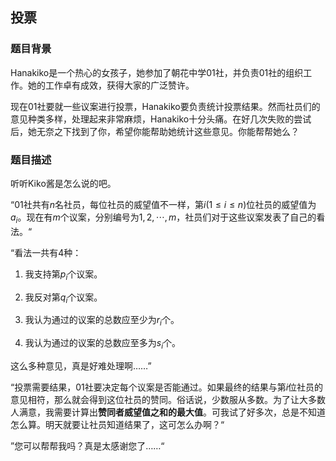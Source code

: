 ## 投票

### 题目背景

Hanakiko是一个热心的女孩子，她参加了朝花中学01社，并负责01社的组织工作。她的工作卓有成效，获得大家的广泛赞许。

现在01社要就一些议案进行投票，Hanakiko要负责统计投票结果。然而社员们的意见种类多样，处理起来非常麻烦，Hanakiko十分头痛。在好几次失败的尝试后，她无奈之下找到了你，希望你能帮助她统计这些意见。你能帮帮她么？

### 题目描述

听听Kiko酱是怎么说的吧。

“01社共有$n$名社员，每位社员的威望值不一样，第$i(1\le i \le n)$位社员的威望值为$a_i$。现在有$m$个议案，分别编号为$1,2,\cdots,m$，社员们对于这些议案发表了自己的看法。“

“看法一共有$4$种：

1. 我支持第$p_i$个议案。

2. 我反对第$q_i$个议案。

3. 我认为通过的议案的总数应至少为$r_i$个。

4. 我认为通过的议案的总数应至多为$s_i$个。

这么多种意见，真是好难处理啊……”

“投票需要结果，01社要决定每个议案是否能通过。如果最终的结果与第$i$位社员的意见相符，那么就会得到这位社员的赞同。俗话说，少数服从多数。为了让大多数人满意，我需要计算出**赞同者威望值之和的最大值**。可我试了好多次，总是不知道怎么算。明天就要让社员知道结果了，这可怎么办啊？“

”您可以帮帮我吗？真是太感谢您了……“